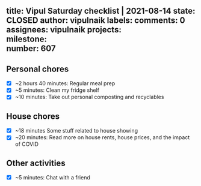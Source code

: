 title:	Vipul Saturday checklist | 2021-08-14
state:	CLOSED
author:	vipulnaik
labels:	
comments:	0
assignees:	vipulnaik
projects:	
milestone:	
number:	607
--
## Personal chores

- [x] ~2 hours 40 minutes: Regular meal prep
- [x] ~5 minutes: Clean my fridge shelf
- [x] ~10 minutes: Take out personal composting and recyclables 

## House chores

- [x] ~18 minutes Some stuff related to house showing 
- [x] ~20 minutes: Read more on house rents, house prices, and the impact of COVID 

## Other activities

- [x] ~5 minutes: Chat with a friend
